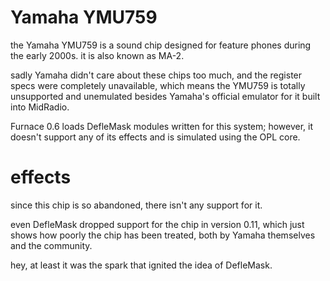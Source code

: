 # Yamaha YMU759

the Yamaha YMU759 is a sound chip designed for feature phones during the early 2000s.
it is also known as MA-2.

sadly Yamaha didn't care about these chips too much, and the register specs were completely unavailable, which means the YMU759 is totally unsupported and unemulated besides Yamaha's official emulator for it built into MidRadio.

Furnace 0.6 loads DefleMask modules written for this system; however, it doesn't support any of its effects and is simulated using the OPL core.

# effects

since this chip is so abandoned, there isn't any support for it.

even DefleMask dropped support for the chip in version 0.11, which just shows how poorly the chip has been treated, both by Yamaha themselves and the community.


hey, at least it was the spark that ignited the idea of DefleMask.
